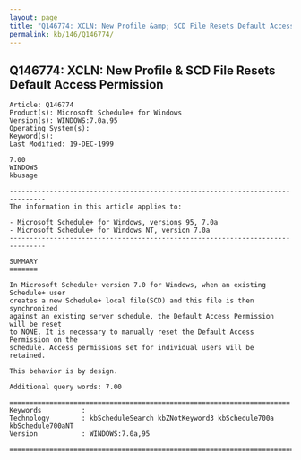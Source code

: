 ```yaml
---
layout: page
title: "Q146774: XCLN: New Profile &amp; SCD File Resets Default Access Permission"
permalink: kb/146/Q146774/
---
```


## Q146774: XCLN: New Profile &amp; SCD File Resets Default Access Permission

	Article: Q146774
	Product(s): Microsoft Schedule+ for Windows
	Version(s): WINDOWS:7.0a,95
	Operating System(s): 
	Keyword(s): 
	Last Modified: 19-DEC-1999
	
	7.00
	WINDOWS
	kbusage
	
	-------------------------------------------------------------------------------
	The information in this article applies to:
	
	- Microsoft Schedule+ for Windows, versions 95, 7.0a 
	- Microsoft Schedule+ for Windows NT, version 7.0a 
	-------------------------------------------------------------------------------
	
	SUMMARY
	=======
	
	In Microsoft Schedule+ version 7.0 for Windows, when an existing Schedule+ user
	creates a new Schedule+ local file(SCD) and this file is then synchronized
	against an existing server schedule, the Default Access Permission will be reset
	to NONE. It is necessary to manually reset the Default Access Permission on the
	schedule. Access permissions set for individual users will be retained.
	
	This behavior is by design.
	
	Additional query words: 7.00
	
	======================================================================
	Keywords          :  
	Technology        : kbScheduleSearch kbZNotKeyword3 kbSchedule700a kbSchedule700aNT
	Version           : WINDOWS:7.0a,95
	
	=============================================================================
	
